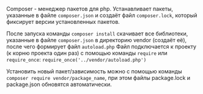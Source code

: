 Composer - менеджер пакетов для php. Устанавливает пакеты, указанные в файле `composer.json` и создаёт файл `composer.lock`, который фиксирует версии установленных пакетов.

После запуска команды `composer install` скачивает все библиотеки, указанные в файле `composer.json` в директорию vendor (создаёт её), после чего формирует файл `autoload.php` Файл подключается к проекту (к корню проекта один раз) с помощью команды `require` или `require_once`: `require_once('../vendor/autoload.php')`

Установить новый пакет/зависимость можно с помощью команды `composer require vendor/package_name`, при этом файлы package.lock и package.json обновятся автоматически.